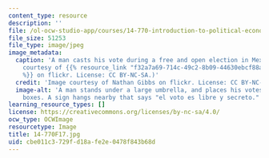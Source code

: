 ```yaml
---
content_type: resource
description: ''
file: /ol-ocw-studio-app/courses/14-770-introduction-to-political-economy-fall-2017/cbe011c3729fd18afe2e0478f843b68d_14-770F17.jpg
file_size: 51253
file_type: image/jpeg
image_metadata:
  caption: 'A man casts his vote during a free and open election in Mexico. (Image
    courtesy of {{% resource_link "f32a7a69-714c-49c2-8b09-44630ebcf88a" "Nathan Gibbs"
    %}} on flickr. License: CC BY-NC-SA.)'
  credit: 'Image courtesy of Nathan Gibbs on flickr. License: CC BY-NC-SA.'
  image-alt: 'A man stands under a large umbrella, and places his votes into white
    boxes. A sign hangs nearby that says "el voto es libre y secreto."  '
learning_resource_types: []
license: https://creativecommons.org/licenses/by-nc-sa/4.0/
ocw_type: OCWImage
resourcetype: Image
title: 14-770F17.jpg
uid: cbe011c3-729f-d18a-fe2e-0478f843b68d
---
```

